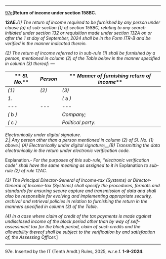 ****

[97e](javascript:ShowFootnote\('fn97e'\);)**[Return of income under section 158BC.**

**12AE.**_(1) The return of income required to be furnished by any person under clause (a) of sub-section (1) of section 158BC, relating to any search initiated under section 132 or requisition made under section 132A on or after the 1 st day of September, 2024 shall be in the Form ITR-B and be verified in the manner indicated therein._

_(2) The return of income referred to in sub-rule (1) shall be furnished by a person, mentioned in column (2) of the Table below in the manner specified in column (3) thereof: —_

** _Sl. No._**| **_Person_**| ** _Manner of furnishing return of income_**  
---|---|---  
 _(1)_| _(2)_| _(3)_  
_1._| | _(_ a _)_|  |  _person whose accounts are required to be audited under section 44AB of the Act;_  
---|---|---  
_(_ b _)_|  |  _Company;_  
_(_ c _)_|  |  _Political party._  
_Electronically under digital signature._  
_2._| _Any person other than a person mentioned in column (2) of Sl. No. (1) above._| _(A) Electronically under digital signature;__(B) Transmitting the data electronically in the return under electronic verification code._  
  
Explanation.- _For the purposes of this sub-rule, "electronic verification code" shall have the same meaning as assigned to it in_ Explanation _to sub-rule (2) of rule 12AC._

_(3) The Principal Director-General of Income-tax (Systems) or Director-General of Income-tax (Systems) shall specify the procedures, formats and standards for ensuring secure capture and transmission of data and shall also be responsible for evolving and implementing appropriate security, archival and retrieval policies in relation to furnishing the return in the manners specified in column (3) of the Table._

_(4) In a case where claim of credit of the tax payments is made against undisclosed income of the block period other than by way of self-assessment tax for the block period, claim of such credits and the allowability thereof shall be subject to the verification by and satisfaction of, the Assessing Officer._]

* * *

97e. Inserted by the IT (Tenth Amdt.) Rules, 2025, w.r.e.f. **1-9-2024**.
